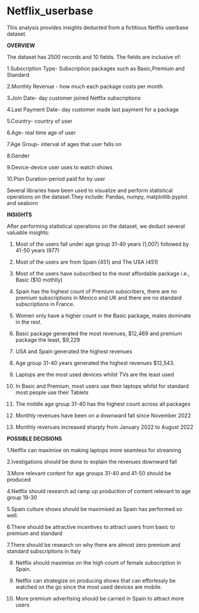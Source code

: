 # Netflix_userbase
This analysis provides insights deducted from a fictitious Netflix userbase dataset.

**OVERVIEW**

The dataset has 2500 records and 10 fields.
The fields are inclusive of:

  1.Subscription Type- Subscription packages such as Basic,Premium and Standard
  
  2.Monthly Revenue	- how much each package costs per month
  
  3.Join Date- day customer joined Netflix subscriptions
  
  4.Last Payment Date- day customer made last payment for a package
  
  5.Country- country of user
  
  6.Age- real time age of user
  
  7.Age Group- interval of ages that user falls on
  
  8.Gender
  
  9.Device-device user uses to watch shows
  
  10.Plan Duration-period paid for by user

Several libraries have been used to visualize and perform statistical operations on the dataset.They include:
  Pandas, numpy, matplotlib.pyplot and seaborn

**INSIGHTS**

After performing statistical operations on the dataset, we deduct several valuable insights:

1. Most of the users fall under age group 31-40 years (1,007) followed by 41-50 years (977)

2. Most of the users are from Spain (451) and The USA (451)

3. Most of the users have subscribed to the most affordable package i.e., Basic ($10 mothlly)

4. Spain has the highest count of Premium subscribers, there are no premium subscriptions in Mexico and UK and there are no standard subscriptions in France.

5. Women only have a higher count in the Basic package, males dominate in the rest.

6. Basic package generated the most revenues, $12,469 and premium package the least, $9,229

7. USA and Spain generated the highest revenues

8. Age group 31-40 years generated the highest revenues $12,543.

9. Laptops are the most used devices whilst TVs are the least used

10. In Basic and Premium, most users use their laptops whilst for standard most people use their Tablets

11. The middle age group 31-40 has the highest count across all packages

12. Monthly revenues have been on a downward fall since November 2022

13. Monthly revenues increased sharply from January 2022 to August 2022

**POSSIBLE DECISIONS**

1.Netflix can maximise on making laptops more seamless for streaming

2.Ivestigations should be done to explain the revenues downward fall

3.More relevant content for age groups 31-40 and 41-50 should be produced

4.Netflix should research ad ramp up production of content relevant to age group 19-30

5.Spain culture shows should be maximised as Spain has performed so well.

6.There should be attractive incentives to attract users from basic to premium and standard

7.There should be research on why there are almost zero premium and standard subscriptions in Italy

8. Netflix should maximise on the high count of female subscription in Spain.

9. Netflix can strategize on producing shows that can efforlessly be watched on the go since the most used devices are mobile.

10. More premium advertising should be carried in Spain to attract more users
